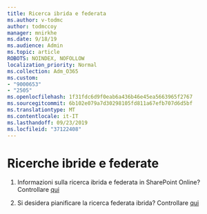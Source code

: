 ```yaml
---
title: Ricerca ibrida e federata
ms.author: v-todmc
author: todmccoy
manager: mnirkhe
ms.date: 9/18/19
ms.audience: Admin
ms.topic: article
ROBOTS: NOINDEX, NOFOLLOW
localization_priority: Normal
ms.collection: Adm_O365
ms.custom:
- "9000653"
- "2505"
ms.openlocfilehash: 1f31fdc6d9f0eab6a436b46e45ea5663965f2767
ms.sourcegitcommit: 6b102e079a7d30298105fd811a67efb707d6d5bf
ms.translationtype: MT
ms.contentlocale: it-IT
ms.lasthandoff: 09/23/2019
ms.locfileid: "37122408"
---
```

# <a name="hybrid-and-federated-searches"></a>Ricerche ibride e federate 

1. Informazioni sulla ricerca ibrida e federata in SharePoint Online?
    Controllare [qui](https://docs.microsoft.com/sharepoint/hybrid/hybrid-search-in-sharepoint)

2. Si desidera pianificare la ricerca federata ibrida?
    Controllare [qui](https://docs.microsoft.com/sharepoint/hybrid/plan-hybrid-federated-search)